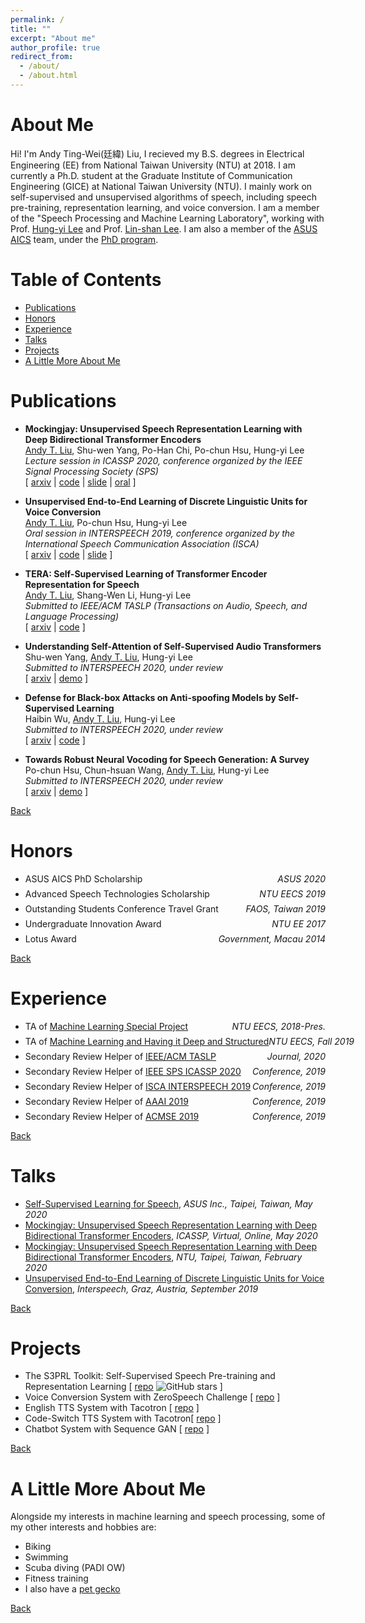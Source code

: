 ```yaml
---
permalink: /
title: ""
excerpt: "About me"
author_profile: true
redirect_from: 
  - /about/
  - /about.html
---
```


# About Me

Hi! I'm Andy Ting-Wei(廷緯) Liu, I recieved my B.S. degrees in Electrical Engineering (EE) from National Taiwan University (NTU) at 2018.
I am currently a Ph.D. student at the Graduate Institute of Communication Engineering (GICE) at National Taiwan University (NTU).
I mainly work on self-supervised and unsupervised algorithms of speech, including speech pre-training, representation learning, and voice conversion.
I am a member of the "Speech Processing and Machine Learning Laboratory", working with Prof. [Hung-yi Lee](http://speech.ee.ntu.edu.tw/~tlkagk/) and Prof. [Lin-shan Lee](http://speech.ee.ntu.edu.tw/previous_version/lslNew.htm).
I am also a member of the [ASUS AICS](https://aics.asus.com/) team, under the [PhD program](https://aics.asus.com/studentprograms/).

# Table of Contents
- [Publications](#publications)
- [Honors](#honors)
- [Experience](#experience)
- [Talks](#talks)
- [Projects](#projects)
- [A Little More About Me](#a-little-more-about-me)

# Publications

- **Mockingjay: Unsupervised Speech Representation Learning with Deep Bidirectional Transformer Encoders**<br/>
    <u>Andy T. Liu</u>, Shu-wen Yang, Po-Han Chi, Po-chun Hsu, Hung-yi Lee<br/>
    *Lecture session in ICASSP 2020, conference organized by the IEEE Signal Processing Society (SPS)*<br/>
    [ [arxiv](https://arxiv.org/abs/1910.12638) | [code](https://github.com/andi611/Self-Supervised-Speech-Pretraining-and-Representation-Learning) | [slide](https://bit.ly/icassp2020-mockingjay) | [oral](https://youtu.be/THylmb3hZVs) ]

- **Unsupervised End-to-End Learning of Discrete Linguistic Units for Voice Conversion**<br/>
    <u>Andy T. Liu</u>, Po-chun Hsu, Hung-yi Lee<br/>
    *Oral session in INTERSPEECH 2019, conference organized by the International Speech Communication Association (ISCA)*<br/>
    [ [arxiv](https://arxiv.org/abs/1905.11563) | [code](https://github.com/andi611/ZeroSpeech-TTS-without-T) | [slide](http://bit.ly/20190917_interspeech_talk) ]

- **TERA: Self-Supervised Learning of Transformer Encoder Representation for Speech**<br/>
    <u>Andy T. Liu</u>, Shang-Wen Li, Hung-yi Lee<br/>
    *Submitted to IEEE/ACM TASLP (Transactions on Audio, Speech, and Language Processing)*<br/>
    [ [arxiv](https://arxiv.org/abs/2007.06028) | [code](https://github.com/andi611/Self-Supervised-Speech-Pretraining-and-Representation-Learning) ]

- **Understanding Self-Attention of Self-Supervised Audio Transformers**<br/>
    Shu-wen Yang, <u>Andy T. Liu</u>, Hung-yi Lee<br/>
    *Submitted to INTERSPEECH 2020, under review*<br/>
    [ [arxiv](https://arxiv.org/abs/2006.03265) | [demo](https://github.com/leo19941227/Self-Attention-on-SATs) ]

- **Defense for Black-box Attacks on Anti-spoofing Models by Self-Supervised Learning**<br/>
    Haibin Wu, <u>Andy T. Liu</u>, Hung-yi Lee<br/>
    *Submitted to INTERSPEECH 2020, under review*<br/>
    [ [arxiv](https://arxiv.org/abs/2006.03214) | [code](https://github.com/andi611/Self-Supervised-Speech-Pretraining-and-Representation-Learning) ]

- **Towards Robust Neural Vocoding for Speech Generation: A Survey**<br/>
    Po-chun Hsu, Chun-hsuan Wang, <u>Andy T. Liu</u>, Hung-yi Lee<br/>
    *Submitted to INTERSPEECH 2020, under review*<br/>
    [ [arxiv](https://arxiv.org/abs/1912.02461) | [demo](https://bogihsu.github.io/Robust-Neural-Vocoding/) ]

[Back](#about-me)

# Honors

- <p style="display: flex; flex-direction: row; justify-content: space-between; margin: 0 0 0.5em;"><span style="flex: 0 0 auto">ASUS AICS PhD Scholarship</span> <span style="flex:  0 0 auto"><i>ASUS 2020</i></span></p>
- <p style="display: flex; flex-direction: row; justify-content: space-between; margin: 0 0 0.5em;"><span style="flex: 0 0 auto">Advanced Speech Technologies Scholarship</span> <span style="flex:  0 0 auto"><i>NTU EECS 2019</i></span></p>
- <p style="display: flex; flex-direction: row; justify-content: space-between; margin: 0 0 0.5em;"><span style="flex: 0 0 auto">Outstanding Students Conference Travel Grant</span> <span style="flex:  0 0 auto"><i>FAOS, Taiwan 2019</i></span></p>
- <p style="display: flex; flex-direction: row; justify-content: space-between; margin: 0 0 0.5em;"><span style="flex: 0 0 auto">Undergraduate Innovation Award</span> <span style="flex:  0 0 auto"><i>NTU EE 2017</i></span></p>
- <p style="display: flex; flex-direction: row; justify-content: space-between; margin: 0 0 0.5em;"><span style="flex: 0 0 auto">Lotus Award</span> <span style="flex:  0 0 auto"><i>Government, Macau 2014</i></span></p>

[Back](#about-me)

# Experience

- <p style="display: flex; flex-direction: row; justify-content: space-between; margin: 0 0 0.5em;"><span style="flex: 0 0 auto">TA of <a href="http://speech.ee.ntu.edu.tw/~tlkagk/courses.html">Machine Learning Special Project</a></span> <span style="flex:  0 0 auto"><i>NTU EECS, 2018-Pres.</i></span></p>
- <p style="display: flex; flex-direction: row; justify-content: space-between; margin: 0 0 0.5em;"><span style="flex: 0 0 auto">TA of <a href="http://speech.ee.ntu.edu.tw/~tlkagk/courses_MLDS18.html">Machine Learning and Having it Deep and Structured</a></span> <span style="flex:  0 0 auto"><i>NTU EECS, Fall 2019</i></span></p>
- <p style="display: flex; flex-direction: row; justify-content: space-between; margin: 0 0 0.5em;"><span style="flex: 0 0 auto">Secondary Review Helper of <a href="https://ieeexplore.ieee.org/xpl/RecentIssue.jsp?punumber=6570655">IEEE/ACM TASLP</a></span> <span style="flex:  0 0 auto"><i>Journal, 2020</i></span></p>
- <p style="display: flex; flex-direction: row; justify-content: space-between; margin: 0 0 0.5em;"><span style="flex: 0 0 auto">Secondary Review Helper of <a href="https://2020.ieeeicassp.org/">IEEE SPS ICASSP 2020</a></span> <span style="flex:  0 0 auto"><i>Conference, 2019</i></span></p>
- <p style="display: flex; flex-direction: row; justify-content: space-between; margin: 0 0 0.5em;"><span style="flex: 0 0 auto">Secondary Review Helper of <a href="https://interspeech2019.org/">ISCA INTERSPEECH 2019</a></span> <span style="flex:  0 0 auto"><i>Conference, 2019</i></span></p>
- <p style="display: flex; flex-direction: row; justify-content: space-between; margin: 0 0 0.5em;"><span style="flex: 0 0 auto">Secondary Review Helper of <a href="https://aaai.org/Conferences/AAAI-19/">AAAI 2019</a></span> <span style="flex:  0 0 auto"><i>Conference, 2019</i></span></p>
- <p style="display: flex; flex-direction: row; justify-content: space-between; margin: 0 0 0.5em;"><span style="flex: 0 0 auto">Secondary Review Helper of <a href="http://www.wikicfp.com/cfp/servlet/event.showcfp?eventid=87194&copyownerid=13881">ACMSE 2019</a></span> <span style="flex:  0 0 auto"><i>Conference, 2019</i></span></p>

[Back](#about-me)

# Talks
- [Self-Supervised Learning for Speech](files/20200514_asus_aics_SSL_for_speech.pdf), *ASUS Inc., Taipei, Taiwan, May 2020*
- [Mockingjay: Unsupervised Speech Representation Learning with Deep Bidirectional Transformer Encoders](files/20200507_icassp_Mockingjay.pdf), *ICASSP, Virtual, Online, May 2020*
- [Mockingjay: Unsupervised Speech Representation Learning with Deep Bidirectional Transformer Encoders](files/20200207_NTU_foreign_guest.pdf), *NTU, Taipei, Taiwan, February 2020*
- [Unsupervised End-to-End Learning of Discrete Linguistic Units for Voice Conversion](files/20190917_interspeech_zerospeech.pdf), *Interspeech, Graz, Austria, September 2019*

[Back](#about-me)

# Projects

- The S3PRL Toolkit: Self-Supervised Speech Pre-training and Representation Learning [ [repo](https://github.com/andi611/Self-Supervised-Speech-Pretraining-and-Representation-Learning) ![GitHub stars](https://img.shields.io/github/stars/andi611/Self-Supervised-Speech-Pretraining-and-Representation-Learning?style=social&label=Star&maxAge=2592000) ]
- Voice Conversion System with ZeroSpeech Challenge [ [repo](https://github.com/andi611/ZeroSpeech-TTS-without-T) ]
- English TTS System with Tacotron [ [repo](https://github.com/andi611/TTS-Tacotron-Pytorch) ]
- Code-Switch TTS System with Tacotron[ [repo](https://github.com/andi611/CS-Tacotron-Pytorch) ]
- Chatbot System with Sequence GAN [ [repo](https://github.com/andi611/Conditional-SeqGAN-Tensorflow) ]

[Back](#about-me)

# A Little More About Me
Alongside my interests in machine learning and speech processing, some of my other interests and hobbies are:
- Biking
- Swimming
- Scuba diving (PADI OW)
- Fitness training
- I also have a [pet gecko](https://www.instagram.com/ah_mu_mu/)

[Back](#about-me)
